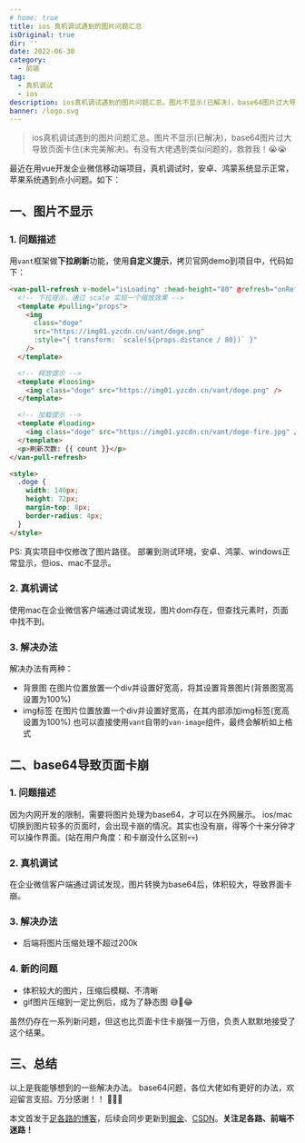 ```yaml
---
# home: true
title: ios 真机调试遇到的图片问题汇总
isOriginal: true
dir: ''
date: 2022-06-30
category:
  - 前端
tag:
  - 真机调试
  - ios
description: ios真机调试遇到的图片问题汇总。图片不显示(已解决)，base64图片过大导致页面卡住(未完美解决)。有没有大佬遇到类似问题的，救救我！😭😭
banner: /logo.svg
---
```


> ios真机调试遇到的图片问题汇总。图片不显示(已解决)，base64图片过大导致页面卡住(未完美解决)。有没有大佬遇到类似问题的，救救我！😭😭

最近在用vue开发企业微信移动端项目，真机调试时，安卓、鸿蒙系统显示正常，苹果系统遇到点小问题。如下：

## 一、图片不显示

### 1. 问题描述
用`vant`框架做**下拉刷新**功能，使用**自定义提示**，拷贝官网demo到项目中，代码如下：
```html
<van-pull-refresh v-model="isLoading" :head-height="80" @refresh="onRefresh">
  <!-- 下拉提示，通过 scale 实现一个缩放效果 -->
  <template #pulling="props">
    <img
      class="doge"
      src="https://img01.yzcdn.cn/vant/doge.png"
      :style="{ transform: `scale(${props.distance / 80})` }"
    />
  </template>

  <!-- 释放提示 -->
  <template #loosing>
    <img class="doge" src="https://img01.yzcdn.cn/vant/doge.png" />
  </template>

  <!-- 加载提示 -->
  <template #loading>
    <img class="doge" src="https://img01.yzcdn.cn/vant/doge-fire.jpg" />
  </template>
  <p>刷新次数: {{ count }}</p>
</van-pull-refresh>

<style>
  .doge {
    width: 140px;
    height: 72px;
    margin-top: 8px;
    border-radius: 4px;
  }
</style>
```
PS: 真实项目中仅修改了图片路径。
部署到测试环境，安卓、鸿蒙、windows正常显示，但ios、mac不显示。

### 2. 真机调试

使用mac在企业微信客户端通过调试发现，图片dom存在，但查找元素时，页面中找不到。

### 3. 解决办法

解决办法有两种：
- 背景图
  在图片位置放置一个div并设置好宽高，将其设置背景图片(背景图宽高设置为100%)
- img标签
  在图片位置放置一个div并设置好宽高，在其内部添加img标签(宽高设置为100%)
  也可以直接使用`vant`自带的`van-image`组件，最终会解析如上格式
 
## 二、base64导致页面卡崩

### 1. 问题描述

因为内网开发的限制，需要将图片处理为base64，才可以在外网展示。
ios/mac切换到图片较多的页面时，会出现卡崩的情况。其实也没有崩，得等个十来分钟才可以操作界面。(站在用户角度：和卡崩没什么区别💀💀)

### 2. 真机调试

在企业微信客户端通过调试发现，图片转换为base64后，体积较大，导致界面卡崩。

### 3. 解决办法

 - 后端将图片压缩处理不超过200k

### 4. 新的问题

- 体积较大的图片，压缩后模糊、不清晰
- gif图片压缩到一定比例后，成为了静态图 😅🤣😂

虽然仍存在一系列新问题，但这也比页面卡住卡崩强一万倍，负责人默默地接受了这个结果。

## 三、总结

以上是我能够想到的一些解决办法。
base64问题，各位大佬如有更好的办法，欢迎留言支招。万分感谢！！ 🙏🙏🙏


本文首发于[足各路的博客](https://zugelu.com/)，后续会同步更新到[掘金](https://juejin.cn/user/1151943917971031)、[CSDN](https://blog.csdn.net/weixin_44388523)。**关注足各路、前端不迷路！**